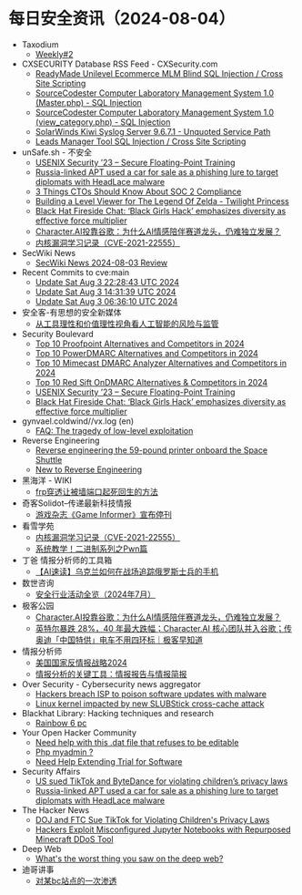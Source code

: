 # 每日安全资讯（2024-08-04）

- Taxodium
  - [Weekly#2](https://taxodium.ink/post/weekly/2/)
- CXSECURITY Database RSS Feed - CXSecurity.com
  - [ReadyMade Unilevel Ecommerce MLM Blind SQL Injection / Cross Site Scripting](https://cxsecurity.com/issue/WLB-2024080005)
  - [SourceCodester Computer Laboratory Management System 1.0 (Master.php) - SQL Injection](https://cxsecurity.com/issue/WLB-2024080004)
  - [SourceCodester Computer Laboratory Management System 1.0 (view_category.php) - SQL Injection](https://cxsecurity.com/issue/WLB-2024080003)
  - [SolarWinds Kiwi Syslog Server 9.6.7.1 - Unquoted Service Path](https://cxsecurity.com/issue/WLB-2024080002)
  - [Leads Manager Tool SQL Injection / Cross Site Scripting](https://cxsecurity.com/issue/WLB-2024080001)
- unSafe.sh - 不安全
  - [USENIX Security ’23 – Secure Floating-Point Training](https://buaq.net/go-254124.html)
  - [Russia-linked APT used a car for sale as a phishing lure to target diplomats with HeadLace malware](https://buaq.net/go-254116.html)
  - [3 Things CTOs Should Know About SOC 2 Compliance](https://buaq.net/go-254120.html)
  - [Building a Level Viewer for The Legend Of Zelda - Twilight Princess](https://buaq.net/go-254121.html)
  - [Black Hat Fireside Chat: ‘Black Girls Hack’ emphasizes diversity as effective force multiplier](https://buaq.net/go-254117.html)
  - [Character.AI投靠谷歌：为什么AI情感陪伴赛道龙头，仍难独立发展？](https://buaq.net/go-254134.html)
  - [内核漏洞学习记录（CVE-2021-22555）](https://buaq.net/go-254108.html)
- SecWiki News
  - [SecWiki News 2024-08-03 Review](http://www.sec-wiki.com/?2024-08-03)
- Recent Commits to cve:main
  - [Update Sat Aug  3 22:28:43 UTC 2024](https://github.com/trickest/cve/commit/c74aa7739d41f1137e2ec1af89637d7a67e2ad27)
  - [Update Sat Aug  3 14:31:39 UTC 2024](https://github.com/trickest/cve/commit/21143567eb9f4e01dc0c49f6aff0828718f81ef7)
  - [Update Sat Aug  3 06:36:10 UTC 2024](https://github.com/trickest/cve/commit/75b3c7150ea6d1d914f61c42c561f4debff954f6)
- 安全客-有思想的安全新媒体
  - [从工具理性和价值理性视角看人工智能的风险与监管](https://www.anquanke.com/post/id/298752)
- Security Boulevard
  - [Top 10 Proofpoint Alternatives and Competitors in 2024](https://securityboulevard.com/2024/08/top-10-proofpoint-alternatives-and-competitors-in-2024/)
  - [Top 10 PowerDMARC Alternatives and Competitors in 2024](https://securityboulevard.com/2024/08/top-10-powerdmarc-alternatives-and-competitors-in-2024/)
  - [Top 10 Mimecast DMARC Analyzer Alternatives and Competitors in 2024](https://securityboulevard.com/2024/08/top-10-mimecast-dmarc-analyzer-alternatives-and-competitors-in-2024/)
  - [Top 10 Red Sift OnDMARC Alternatives & Competitors in 2024](https://securityboulevard.com/2024/08/top-10-red-sift-ondmarc-alternatives-competitors-in-2024/)
  - [USENIX Security ’23 – Secure Floating-Point Training](https://securityboulevard.com/2024/08/usenix-security-23-secure-floating-point-training/)
  - [Black Hat Fireside Chat: ‘Black Girls Hack’ emphasizes diversity as effective force multiplier](https://securityboulevard.com/2024/08/black-hat-fireside-chat-black-girls-hack-emphasizes-diversity-as-effective-force-multiplier/)
- gynvael.coldwind//vx.log (en)
  - [FAQ: The tragedy of low-level exploitation](https://gynvael.coldwind.pl/?id=791)
- Reverse Engineering
  - [Reverse engineering the 59-pound printer onboard the Space Shuttle](https://www.reddit.com/r/ReverseEngineering/comments/1ej9o3r/reverse_engineering_the_59pound_printer_onboard/)
  - [New to Reverse Engineering](https://www.reddit.com/r/ReverseEngineering/comments/1ejeq86/new_to_reverse_engineering/)
- 黑海洋 - WIKI
  - [frp穿透让被墙端口起死回生的方法](https://www.upx8.com/4249)
- 奇客Solidot–传递最新科技情报
  - [游戏杂志《Game Informer》宣布停刊](https://www.solidot.org/story?sid=78873)
- 看雪学苑
  - [内核漏洞学习记录（CVE-2021-22555）](https://mp.weixin.qq.com/s?__biz=MjM5NTc2MDYxMw==&mid=2458565629&idx=1&sn=f07b4983ee9378e3146d939c02c51bd7&chksm=b18d8b7786fa0261a9685c18bcc980819b8524e61e75ea1af315b5b383bde56947b61658691e&scene=58&subscene=0#rd)
  - [系统教学！二进制系列之Pwn篇](https://mp.weixin.qq.com/s?__biz=MjM5NTc2MDYxMw==&mid=2458565629&idx=2&sn=4f89f836c97e2897837bfdc2c3d8d92d&chksm=b18d8b7786fa0261b92ae0d6f4ddc4d2f719228aead0e4db1b462ed720e0c3bb3ed7d4441adb&scene=58&subscene=0#rd)
- 丁爸 情报分析师的工具箱
  - [【AI速读】乌克兰如何在战场追踪俄罗斯士兵的手机](https://mp.weixin.qq.com/s?__biz=MzI2MTE0NTE3Mw==&mid=2651145453&idx=1&sn=9ce6da20fc2c40e4d299e9fbde939331&chksm=f1af33d7c6d8bac1b7e295f9e1d223f6ee0d7c64f02ea8c52226fd3d32ef28839249e3ed7452&scene=58&subscene=0#rd)
- 数世咨询
  - [安全行业活动全览（2024年7月）](https://mp.weixin.qq.com/s?__biz=MzkxNzA3MTgyNg==&mid=2247514515&idx=1&sn=5a5b1f432c7bce3bf2abee4a1a6e8819&chksm=c144cb2ef63342381a1b3adf9e2408a554a693079ff8d1e153fc467eae0701b74b8aa5f8a041&scene=58&subscene=0#rd)
- 极客公园
  - [Character.AI投靠谷歌：为什么AI情感陪伴赛道龙头，仍难独立发展？](https://mp.weixin.qq.com/s?__biz=MTMwNDMwODQ0MQ==&mid=2653049565&idx=1&sn=ff47399dd20d709c20c4ef9b99494576&chksm=7e572f6b4920a67db89483816caeb5f799595b8bb57f0afc3888494207510411b1e7cb78ec9c&scene=58&subscene=0#rd)
  - [英特尔暴跌 28%，40 年最大跌幅；Character.AI 核心团队并入谷歌；传奥迪「中国特供」电车不用四环标｜极客早知道](https://mp.weixin.qq.com/s?__biz=MTMwNDMwODQ0MQ==&mid=2653049519&idx=1&sn=9556f3488c0670854c843bdeb20f07a0&chksm=7e572f194920a60f0df0565fd66e9a7e2ce57376d9d78ab6ecd4629d0e5760e8f05fb64c96e8&scene=58&subscene=0#rd)
- 情报分析师
  - [美国国家反情报战略2024](https://mp.weixin.qq.com/s?__biz=MzA3Mjc1MTkwOA==&mid=2650553650&idx=1&sn=d165ee6d5ba20a228e3f117d74da025b&chksm=87111379b0669a6fd0f80f641dccec035b586188b1fa5580c2519deed5404439cd1f70b62683&scene=58&subscene=0#rd)
  - [情报分析的关键工具：情报报告与情报简报](https://mp.weixin.qq.com/s?__biz=MzA3Mjc1MTkwOA==&mid=2650553650&idx=2&sn=cc58fa29991dd355e13de13ab61b484e&chksm=87111379b0669a6f77a7bacf8965f95b8dd909e390f1d4bed4f442d50aaa569ebf46b1ea280b&scene=58&subscene=0#rd)
- Over Security - Cybersecurity news aggregator
  - [Hackers breach ISP to poison software updates with malware](https://www.bleepingcomputer.com/news/security/hackers-breach-isp-to-poison-software-updates-with-malware/)
  - [Linux kernel impacted by new SLUBStick cross-cache attack](https://www.bleepingcomputer.com/news/security/linux-kernel-impacted-by-new-slubstick-cross-cache-attack/)
- Blackhat Library: Hacking techniques and research
  - [Rainbow 6 pc](https://www.reddit.com/r/blackhat/comments/1ejeb05/rainbow_6_pc/)
- Your Open Hacker Community
  - [Need help with this .dat file that refuses to be editable](https://www.reddit.com/r/HowToHack/comments/1ej6ugq/need_help_with_this_dat_file_that_refuses_to_be/)
  - [Php myadmin ?](https://www.reddit.com/r/HowToHack/comments/1ejgok5/php_myadmin/)
  - [Need Help Extending Trial for Software](https://www.reddit.com/r/HowToHack/comments/1eits98/need_help_extending_trial_for_software/)
- Security Affairs
  - [US sued TikTok and ByteDance for violating children’s privacy laws](https://securityaffairs.com/166512/laws-and-regulations/us-doj-sued-tiktok.html)
  - [Russia-linked APT used a car for sale as a phishing lure to target diplomats with HeadLace malware](https://securityaffairs.com/166496/apt/russia-apt-headlace-malware.html)
- The Hacker News
  - [DOJ and FTC Sue TikTok for Violating Children's Privacy Laws](https://thehackernews.com/2024/08/doj-and-ftc-sue-tiktok-for-violating.html)
  - [Hackers Exploit Misconfigured Jupyter Notebooks with Repurposed Minecraft DDoS Tool](https://thehackernews.com/2024/08/hackers-exploit-misconfigured-jupyter.html)
- Deep Web
  - [What's the worst thing you saw on the deep web?](https://www.reddit.com/r/deepweb/comments/1eiurrx/whats_the_worst_thing_you_saw_on_the_deep_web/)
- 迪哥讲事
  - [对某bc站点的一次渗透](https://mp.weixin.qq.com/s?__biz=MzIzMTIzNTM0MA==&mid=2247495451&idx=1&sn=d6ac8648b6c2329dc5e8b8acadc9149e&chksm=e8a5e578dfd26c6e0f6486bd673ab3b3b85293db073c16eb07562f94f0417b3f016c316bb95f&scene=58&subscene=0#rd)
